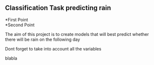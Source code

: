 ## Classification Task predicting rain

*First Point <br>
*Second Point <br>

The aim of this project is to create models that will best predict whether there will be rain on the following day

Dont forget to take into account all the variables

blabla
